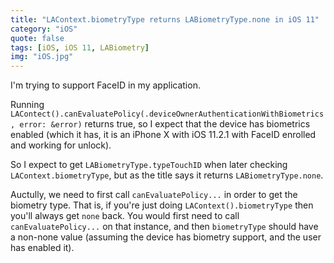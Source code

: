 ```yaml
---
title: "LAContext.biometryType returns LABiometryType.none in iOS 11"
category: "iOS"
quote: false
tags: [iOS, iOS 11, LABiometry]
img: "iOS.jpg"
---
```

I'm trying to support FaceID in my application.

Running `LAContect().canEvaluatePolicy(.deviceOwnerAuthenticationWithBiometrics, error: &error)` returns true, so I expect that the device has biometrics enabled (which it has, it is an iPhone X with iOS 11.2.1 with FaceID enrolled and working for unlock).

So I expect to get `LABiometryType.typeTouchID` when later checking `LAContext.biometryType`, but as the title says it returns `LABiometryType.none`.

Auctully, we need to first call `canEvaluatePolicy...` in order to get the biometry type. That is, if you're just doing `LAContext().biometryType` then you'll always get `none` back. You would first need to call `canEvaluatePolicy...` on that instance, and then `biometryType` should have a non-none value (assuming the device has biometry support, and the user has enabled it).
